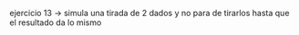 ejercicio 13 -> simula una tirada de 2 dados y no para de tirarlos hasta que el resultado da lo mismo